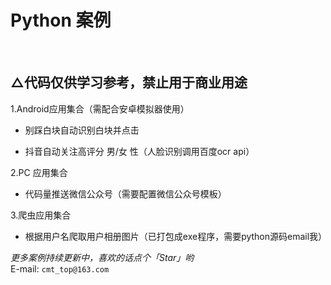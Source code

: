 Python 案例
========

<br>


△代码仅供学习参考，禁止用于商业用途
-



1.Android应用集合（需配合安卓模拟器使用）


- 别踩白块自动识别白块并点击



- 抖音自动关注高评分 男/女 性（人脸识别调用百度ocr api）



2.PC 应用集合



- 代码量推送微信公众号（需要配置微信公众号模板）



3.爬虫应用集合



- 根据用户名爬取用户相册图片（已打包成exe程序，需要python源码email我）







 _更多案例持续更新中，喜欢的话点个「Star」哟_<br>
E-mail: `cmt_top@163.com`

